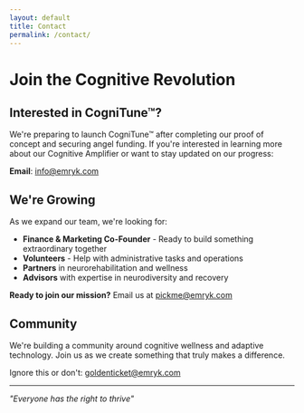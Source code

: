 ```yaml
---
layout: default
title: Contact
permalink: /contact/
---
```


# Join the Cognitive Revolution

## Interested in CogniTune™?

We're preparing to launch CogniTune™ after completing our proof of concept and securing angel funding. If you're interested in learning more about our Cognitive Amplifier or want to stay updated on our progress:

**Email**: [info@emryk.com](mailto:info@emryk.com)

## We're Growing

As we expand our team, we're looking for:
- **Finance & Marketing Co-Founder** - Ready to build something extraordinary together
- **Volunteers** - Help with administrative tasks and operations
- **Partners** in neurorehabilitation and wellness
- **Advisors** with expertise in neurodiversity and recovery

**Ready to join our mission?** Email us at [pickme@emryk.com](mailto:pickme@emryk.com)

## Community

We're building a community around cognitive wellness and adaptive technology. Join us as we create something that truly makes a difference.

Ignore this or don't: [goldenticket@emryk.com](mailto:goldenticket@emryk.com)

---

*"Everyone has the right to thrive"*
